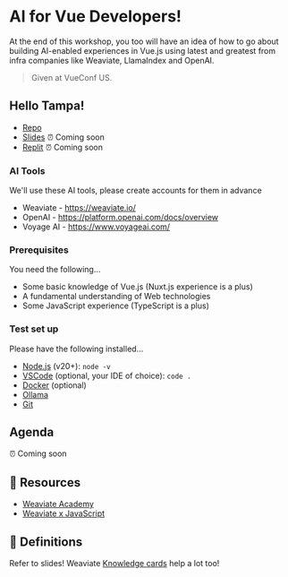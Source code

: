 # AI for Vue Developers!

At the end of this workshop, you too will have an idea of how to go about building AI-enabled experiences in Vue.js using latest and greatest from infra companies like Weaviate, LlamaIndex and OpenAI.

> Given at VueConf US.

## Hello Tampa! 

- [Repo](https://github.com/weaviate-tutorials/ai-for-vue-developers)
- [Slides]() ⏰ Coming soon
- [Replit]() ⏰ Coming soon 

### AI Tools

We'll use these AI tools, please create accounts for them in advance

- Weaviate - https://weaviate.io/
- OpenAI - https://platform.openai.com/docs/overview
- Voyage AI - https://www.voyageai.com/

### Prerequisites

You need the following...
- Some basic knowledge of Vue.js (Nuxt.js experience is a plus)
- A fundamental understanding of Web technologies
- Some JavaScript experience (TypeScript is a plus)

### Test set up

Please have the following installed...
- [Node.js](https://nodejs.org/en/download/current) (v20+): `node -v`
- [VSCode](https://code.visualstudio.com/download) (optional, your IDE of choice): `code .`
- [Docker](https://docs.docker.com/get-started/get-docker/) (optional)
- [Ollama](https://ollama.com/download)
- [Git](https://git-scm.com/downloads)

## Agenda

⏰ Coming soon 


## 🔦 Resources

- [Weaviate Academy](https://weaviate.io/developers/academy)
- [Weaviate x JavaScript](https://weaviate.io/javascript)

## 📘 Definitions

Refer to slides! Weaviate [Knowledge cards](https://weaviate.io/learn/knowledgecards) help a lot too! 

